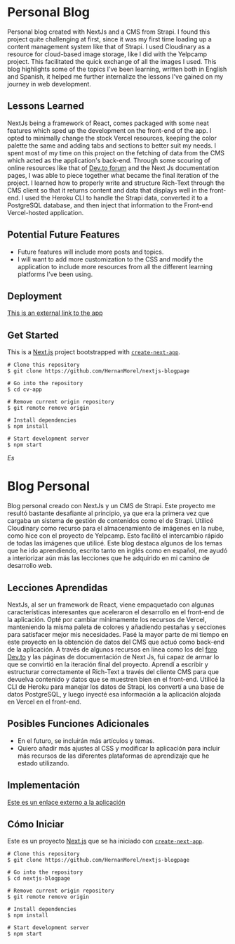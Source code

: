 
# Personal Blog

Personal blog created with NextJs and a CMS from Strapi. I found this project quite challenging at first, since it was my first time loading up a content management system like that of Strapi. I used Cloudinary as a resource for cloud-based image storage, like I did with the Yelpcamp project. This facilitated the quick exchange of all the images I used.  This blog highlights some of the topics I’ve been learning, written both in English and Spanish, it helped me further internalize the lessons I’ve gained on my journey in web development.

## Lessons Learned

NextJs being a framework of React, comes packaged with some neat features which sped up the development on the front-end of the app. I opted to minimally change the stock Vercel resources, keeping the color palette the same and adding tabs and sections to better suit my needs. I spent most of my time on this project on the fetching of data from the CMS which acted as the application's back-end. Through some scouring of online resources like that of [Dev.to forum](https://dev.to/t/nextjs) and the Next Js documentation pages, I was able to piece together what became the final iteration of the project. I learned how to properly write and structure Rich-Text through the CMS client so that it returns content and data that displays well in the front-end. I used the Heroku CLI to handle the Strapi data, converted it to a PostgreSQL database, and then inject that information to the Front-end Vercel-hosted application.

## Potential Future Features

* Future features will include more posts and topics.
* I will want to add more customization to the CSS and modify the application to include more resources from all the different learning platforms I’ve been using.

## Deployment

[This is an external link to the app](https://nextjs-blogpage.vercel.app/)

## Get Started

This is a [Next.js](https://nextjs.org/) project bootstrapped with [`create-next-app`](https://github.com/vercel/next.js/tree/canary/packages/create-next-app).

``` 
# Clone this repository
$ git clone https://github.com/HernanMorel/nextjs-blogpage

# Go into the repository
$ cd cv-app

# Remove current origin repository
$ git remote remove origin

```


```
# Install dependencies
$ npm install

# Start development server
$ npm start

```



*Es*



# Blog Personal

Blog personal creado con NextJs y un CMS de Strapi. Este proyecto me resultó bastante desafiante al principio, ya que era la primera vez que cargaba un sistema de gestión de contenidos como el de Strapi. Utilicé Cloudinary como recurso para el almacenamiento de imágenes en la nube, como hice con el proyecto de Yelpcamp. Esto facilitó el intercambio rápido de todas las imágenes que utilicé.  Este blog destaca algunos de los temas que he ido aprendiendo, escrito tanto en inglés como en español, me ayudó a interiorizar aún más las lecciones que he adquirido en mi camino de desarrollo web.

## Lecciones Aprendidas

NextJs, al ser un framework de React, viene empaquetado con algunas características interesantes que aceleraron el desarrollo en el front-end de la aplicación. Opté por cambiar mínimamente los recursos de Vercel, manteniendo la misma paleta de colores y añadiendo pestañas y secciones para satisfacer mejor mis necesidades. Pasé la mayor parte de mi tiempo en este proyecto en la obtención de datos del CMS que actuó como back-end de la aplicación. A través de algunos recursos en línea como los del [foro Dev.to](https://dev.to/t/nextjs) y las páginas de documentación de Next Js, fui capaz de armar lo que se convirtió en la iteración final del proyecto. Aprendí a escribir y estructurar correctamente el Rich-Text a través del cliente CMS para que devuelva contenido y datos que se muestren bien en el front-end. Utilicé la CLI de Heroku para manejar los datos de Strapi, los convertí a una base de datos PostgreSQL, y luego inyecté esa información a la aplicación alojada en Vercel en el front-end.

## Posibles Funciones Adicionales

* En el futuro, se incluirán más artículos y temas.
* Quiero añadir más ajustes al CSS y modificar la aplicación para incluir más recursos de las diferentes plataformas de aprendizaje que he estado utilizando.

## Implementación

[Este es un enlace externo a la aplicación](https://nextjs-blogpage.vercel.app/)


## Cómo Iniciar

Este es un proyecto [Next.js](https://nextjs.org/) que se ha iniciado con  [`create-next-app`](https://github.com/vercel/next.js/tree/canary/packages/create-next-app).

``` 
# Clone this repository
$ git clone https://github.com/HernanMorel/nextjs-blogpage

# Go into the repository
$ cd nextjs-blogpage

# Remove current origin repository
$ git remote remove origin

```

```
# Install dependencies
$ npm install

# Start development server
$ npm start

```



